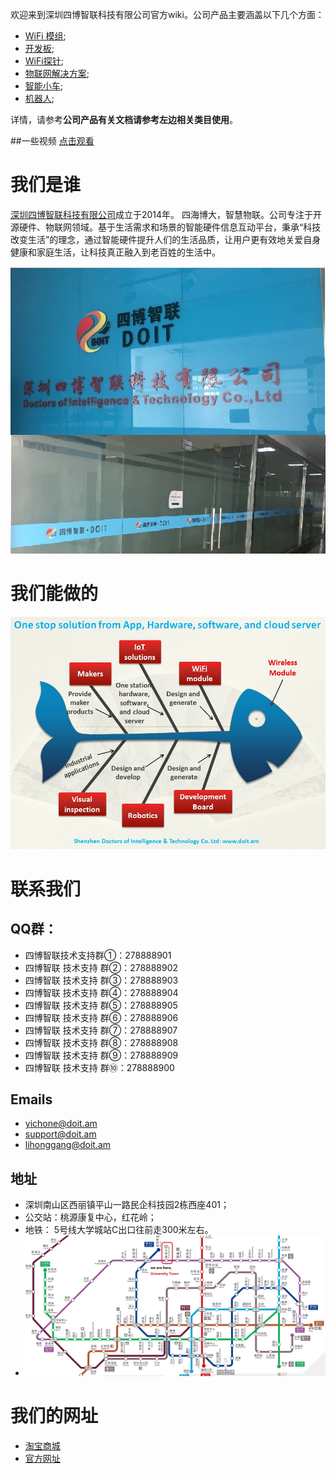 欢迎来到深圳四博智联科技有限公司官方wiki。公司产品主要涵盖以下几个方面：

- [WiFi 模组](https://github.com/SmartArduino/DOITWiKi/wiki/扉页);
- [开发板](https://github.com/SmartArduino/DOITWiKi/wiki/扉页);
- [WiFi探针](https://github.com/SmartArduino/DOITWiKi/wiki/探针扉页);
- [物联网解决方案](https://github.com/SmartArduino/DOITWiKi/wiki/扉页);
- [智能小车](https://github.com/SmartArduino/DOITWiKi/wiki/扉页);
- [机器人](https://github.com/SmartArduino/DOITWiKi/wiki/扉页);

详情，请参考**公司产品有关文档请参考左边相关类目使用**。

\##一些视频 [点击观看](http://i.youku.com/i/UMjg3NjY2MDgxMg==/videos?spm=a2hzp.8244740.0.0)

# 我们是谁

[深圳四博智联科技有限公司](http://doit.am/)成立于2014年。 四海博大，智慧物联。公司专注于开源硬件、物联网领域。基于生活需求和场景的智能硬件信息互动平台，秉承“科技改变生活”的理念，通过智能硬件提升人们的生活品质，让用户更有效地关爱自身健康和家庭生活，让科技真正融入到老百姓的生活中。

![company](company.jpg)

# 我们能做的

![route](route.jpg)

# 联系我们

## QQ群：

- 四博智联技术支持群①：278888901
- 四博智联 技术支持 群②：278888902
- 四博智联 技术支持 群③：278888903
- 四博智联 技术支持 群④：278888904
- 四博智联 技术支持 群⑤：278888905
- 四博智联 技术支持 群⑥：278888906
- 四博智联 技术支持 群⑦：278888907
- 四博智联 技术支持 群⑧：278888908
- 四博智联 技术支持 群⑨：278888909
- 四博智联 技术支持 群⑩：278888900

## Emails

- [yichone@doit.am](mailto:yichone@doit.am)
- [support@doit.am](mailto:support@doit.am)
- [lihonggang@doit.am](mailto:lihonggang@doit.am)

## 地址

- 深圳南山区西丽镇平山一路民企科技园2栋西座401；
- 公交站：桃源康复中心，红花岭；
- 地铁： 5号线大学城站C出口往前走300米左右。
- ![subway](subway.jpg)

# 我们的网址

- [淘宝商城](https://szdoit.taobao.com/)
- [官方网址](http://doit.am/)